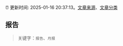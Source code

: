 :alarm_clock: 更新时间: 2025-01-16 20:37:13。[文章来源](/README.md)、[文章分类](/TAGS.md)

## 报告


> 关键字：`报告`、`月报`




